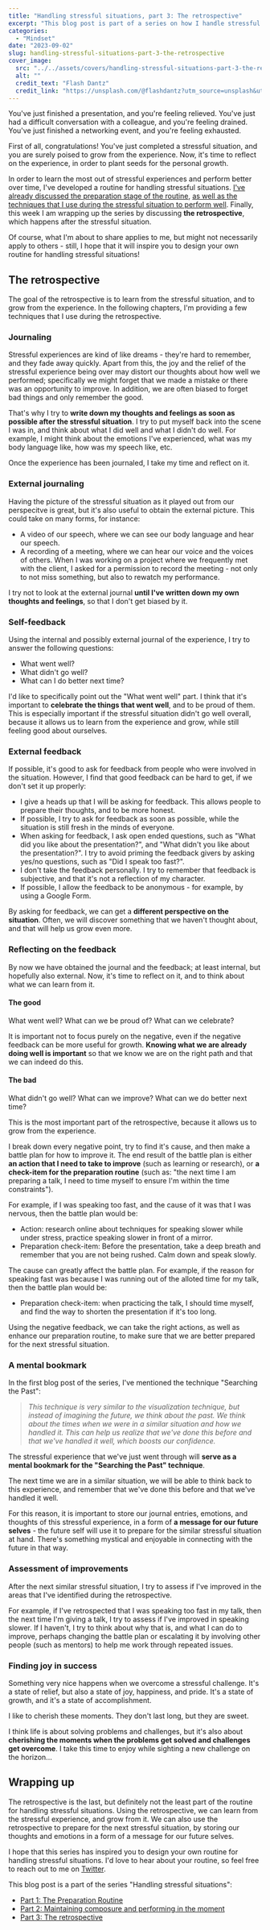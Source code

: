 ```yaml
---
title: "Handling stressful situations, part 3: The retrospective"
excerpt: "This blog post is part of a series on how I handle stressful and difficult situations to stay calm and collected, perform to the best of my abilities, and grow from the experience. In this post, I discuss the retrospective that I conduct after a stressful situation, which helps me to learn from the experience and grow."
categories:
  - "Mindset"
date: "2023-09-02"
slug: handling-stressful-situations-part-3-the-retrospective
cover_image:
  src: "../../assets/covers/handling-stressful-situations-part-3-the-retrospective-cover.jpg"
  alt: ""
  credit_text: "Flash Dantz"
  credit_link: "https://unsplash.com/@flashdantz?utm_source=unsplash&utm_medium=referral&utm_content=creditCopyText"
---
```


You've just finished a presentation, and you're feeling relieved. You've just had a difficult conversation with a colleague, and you're feeling drained. You've just finished a networking event, and you're feeling exhausted.

First of all, congratulations! You've just completed a stressful situation, and you are surely poised to grow from the experience. Now, it's time to reflect on the experience, in order to plant seeds for the personal growth.

In order to learn the most out of stressful experiences and perform better over time, I've developed a routine for handling stressful situations. [I've already discussed the preparation stage of the routine](/blog/handling-stressful-situations-part-1-preparation), [as well as the techniques that I use during the stressful situation to perform well](/blog/handling-stressful-situations-part-2-maintaining-composure-and-performing-in-the-moment). Finally, this week I am wrapping up the series by discussing **the retrospective**, which happens after the stressful situation.

Of course, what I'm about to share applies to me, but might not necessarily apply to others - still, I hope that it will inspire you to design your own routine for handling stressful situations!

## The retrospective

The goal of the retrospective is to learn from the stressful situation, and to grow from the experience. In the following chapters, I'm providing a few techniques that I use during the retrospective.

### Journaling

Stressful experiences are kind of like dreams - they're hard to remember, and they fade away quickly. Apart from this, the joy and the relief of the stressful experience being over may distort our thoughts about how well we performed; specifically we might forget that we made a mistake or there was an opportunity to improve. In addition, we are often biased to forget bad things and only remember the good.

That's why I try to **write down my thoughts and feelings as soon as possible after the stressful situation**. I try to put myself back into the scene I was in, and think about what I did well and what I didn't do well. For example, I might think about the emotions I've experienced, what was my body language like, how was my speech like, etc.

Once the experience has been journaled, I take my time and reflect on it.

### External journaling

Having the picture of the stressful situation as it played out from our perspecitve is great, but it's also useful to obtain the external picture. This could take on many forms, for instance:

- A video of our speech, where we can see our body language and hear our speech.
- A recording of a meeting, where we can hear our voice and the voices of others. When I was working on a project where we frequently met with the client, I asked for a permission to record the meeting - not only to not miss something, but also to rewatch my performance.

I try not to look at the external journal **until I've written down my own thoughts and feelings**, so that I don't get biased by it.

### Self-feedback

Using the internal and possibly external journal of the experience, I try to answer the following questions:

- What went well?
- What didn't go well?
- What can I do better next time?

I'd like to specifically point out the "What went well" part. I think that it's important to **celebrate the things that went well**, and to be proud of them. This is especially important if the stressful situation didn't go well overall, because it allows us to learn from the experience and grow, while still feeling good about ourselves.

### External feedback

If possible, it's good to ask for feedback from people who were involved in the situation. However, I find that good feedback can be hard to get, if we don't set it up properly:

- I give a heads up that I will be asking for feedback. This allows people to prepare their thoughts, and to be more honest.
- If possible, I try to ask for feedback as soon as possible, while the situation is still fresh in the minds of everyone.
- When asking for feedback, I ask open ended questions, such as "What did you like about the presentation?", and "What didn't you like about the presentation?". I try to avoid priming the feedback givers by asking yes/no questions, such as "Did I speak too fast?".
- I don't take the feedback personally. I try to remember that feedback is subjective, and that it's not a reflection of my character.
- If possible, I allow the feedback to be anonymous - for example, by using a Google Form.

By asking for feedback, we can get a **different perspective on the situation**. Often, we will discover something that we haven't thought about, and that will help us grow even more.

### Reflecting on the feedback

By now we have obtained the journal and the feedback; at least internal, but hopefully also external. Now, it's time to reflect on it, and to think about what we can learn from it.

#### The good

What went well? What can we be proud of? What can we celebrate?

It is important not to focus purely on the negative, even if the negative feedback can be more useful for growth. **Knowing what we are already doing well is important** so that we know we are on the right path and that we can indeed do this.

#### The bad

What didn't go well? What can we improve? What can we do better next time?

This is the most important part of the retrospective, because it allows us to grow from the experience.

I break down every negative point, try to find it's cause, and then make a battle plan for how to improve it. The end result of the battle plan is either **an action that I need to take to improve** (such as learning or research), or **a check-item for the preparation routine** (such as: "the next time I am preparing a talk, I need to time myself to ensure I'm within the time constraints").

For example, if I was speaking too fast, and the cause of it was that I was nervous, then the battle plan would be:

- Action: research online about techniques for speaking slower while under stress, practice speaking slower in front of a mirror.
- Preparation check-item: Before the presentation, take a deep breath and remember that you are not being rushed. Calm down and speak slowly.

The cause can greatly affect the battle plan. For example, if the reason for speaking fast was because I was running out of the alloted time for my talk, then the battle plan would be:

- Preparation check-item: when practicing the talk, I should time myself, and find the way to shorten the presentation if it's too long.

Using the negative feedback, we can take the right actions, as well as enhance our preparation routine, to make sure that we are better prepared for the next stressful situation.

### A mental bookmark

In the first blog post of the series, I've mentioned the technique "Searching the Past":

> _This technique is very similar to the visualization technique, but instead of imagining the future, we think about the past. We think about the times when we were in a similar situation and how we handled it. This can help us realize that we've done this before and that we've handled it well, which boosts our confidence._

The stressful experience that we've just went through will **serve as a mental bookmark for the "Searching the Past" technique**.

The next time we are in a similar situation, we will be able to think back to this experience, and remember that we've done this before and that we've handled it well.

For this reason, it is important to store our journal entries, emotions, and thoughts of this stressful experience, in a form of **a message for our future selves** - the future self will use it to prepare for the similar stressful situation at hand. There's something mystical and enjoyable in connecting with the future in that way.

### Assessment of improvements

After the next similar stressful situation, I try to assess if I've improved in the areas that I've identified during the retrospective.

For example, if I've retrospected that I was speaking too fast in my talk, then the next time I'm giving a talk, I try to assess if I've improved in speaking slower. If I haven't, I try to think about why that is, and what I can do to improve, perhaps changing the battle plan or escalating it by involving other people (such as mentors) to help me work through repeated issues.

### Finding joy in success

Something very nice happens when we overcome a stressful challenge. It's a state of relief, but also a state of joy, happiness, and pride. It's a state of growth, and it's a state of accomplishment.

I like to cherish these moments. They don't last long, but they are sweet.

I think life is about solving problems and challenges, but it's also about **cherishing the moments when the problems get solved and challenges get overcome**. I take this time to enjoy while sighting a new challenge on the horizon...

## Wrapping up

The retrospective is the last, but definitely not the least part of the routine for handling stressful situations. Using the retrospective, we can learn from the stressful experience, and grow from it. We can also use the retrospective to prepare for the next stressful situation, by storing our thoughts and emotions in a form of a message for our future selves.

I hope that this series has inspired you to design your own routine for handling stressful situations. I'd love to hear about your routine, so feel free to reach out to me on [Twitter](https://twitter.com/leonpahole).

This blog post is a part of the series "Handling stressful situations":

- [Part 1: The Preparation Routine](/blog/handling-stressful-situations-part-1-preparation)
- [Part 2: Maintaining composure and performing in the moment](/blog/handling-stressful-situations-part-2-maintaining-composure-and-performing-in-the-moment)
- [Part 3: The retrospective](/blog/handling-stressful-situations-part-3-the-retrospective)
